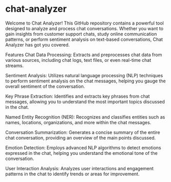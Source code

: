 # chat-analyzer

Welcome to Chat Analyzer! This GitHub repository contains a powerful tool designed to analyze and process chat conversations. Whether you want to gain insights from customer support chats, study online communication patterns, or perform sentiment analysis on text-based conversations, Chat Analyzer has got you covered.

Features
Chat Data Processing: Extracts and preprocesses chat data from various sources, including chat logs, text files, or even real-time chat streams.

Sentiment Analysis: Utilizes natural language processing (NLP) techniques to perform sentiment analysis on the chat messages, helping you gauge the overall sentiment of the conversation.

Key Phrase Extraction: Identifies and extracts key phrases from chat messages, allowing you to understand the most important topics discussed in the chat.

Named Entity Recognition (NER): Recognizes and classifies entities such as names, locations, organizations, and more within the chat messages.

Conversation Summarization: Generates a concise summary of the entire chat conversation, providing an overview of the main points discussed.

Emotion Detection: Employs advanced NLP algorithms to detect emotions expressed in the chat, helping you understand the emotional tone of the conversation.

User Interaction Analysis: Analyzes user interactions and engagement patterns in the chat to identify trends or areas for improvement.
